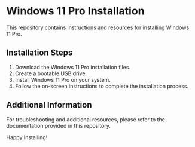 # Windows 11 Pro Installation

This repository contains instructions and resources for installing Windows 11 Pro.

## Installation Steps

1. Download the Windows 11 Pro installation files.
2. Create a bootable USB drive.
3. Install Windows 11 Pro on your system.
4. Follow the on-screen instructions to complete the installation process.

## Additional Information

For troubleshooting and additional resources, please refer to the documentation provided in this repository.

Happy Installing!
